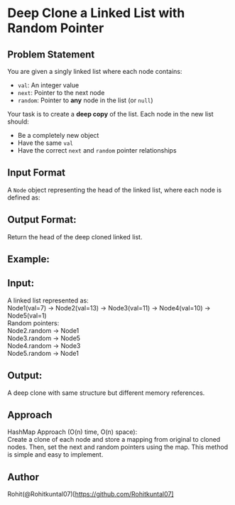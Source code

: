 # Deep Clone a Linked List with Random Pointer

## Problem Statement

You are given a singly linked list where each node contains:

- `val`: An integer value  
- `next`: Pointer to the next node  
- `random`: Pointer to **any** node in the list (or `null`)

Your task is to create a **deep copy** of the list. Each node in the new list should:

- Be a completely new object  
- Have the same `val`  
- Have the correct `next` and `random` pointer relationships  

## Input Format

A `Node` object representing the head of the linked list, where each node is defined as:

## Output Format: 

Return the head of the deep cloned linked list. 

## Example: 
## Input: 
A linked list represented as: <br>
Node1(val=7) → Node2(val=13) → Node3(val=11) → Node4(val=10) → Node5(val=1) <br>
Random pointers:  <br>
Node2.random → Node1  <br>
Node3.random → Node5  <br>
Node4.random → Node3  <br>
Node5.random → Node1  <br>

## Output: 
A deep clone with same structure but different memory references.  <br>

## Approach

HashMap Approach (O(n) time, O(n) space): <br>
Create a clone of each node and store a mapping from original to cloned nodes. Then, set the next and random pointers using the map. This method is simple and easy to implement. <br>

## Author
Rohit(@Rohitkuntal07)[https://github.com/Rohitkuntal07]


